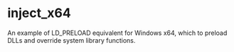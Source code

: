 # inject_x64
An example of LD_PRELOAD equivalent for Windows x64, which to preload DLLs and override system library functions.
